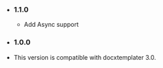 - ### 1.1.0

  - Add Async support

-	### 1.0.0

  - This version is compatible with docxtemplater 3.0.

